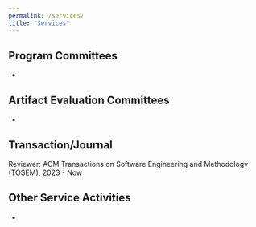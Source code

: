 ```yaml
---
permalink: /services/
title: "Services"
---
```


## Program Committees
-

## Artifact Evaluation Committees
-


## Transaction/Journal
Reviewer: ACM Transactions on Software Engineering and Methodology (TOSEM), 2023 - Now

<!-- <br/> -->

## Other Service Activities
-




